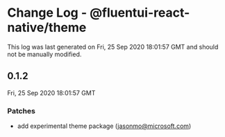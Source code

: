 # Change Log - @fluentui-react-native/theme

This log was last generated on Fri, 25 Sep 2020 18:01:57 GMT and should not be manually modified.

<!-- Start content -->

## 0.1.2

Fri, 25 Sep 2020 18:01:57 GMT

### Patches

- add experimental theme package (jasonmo@microsoft.com)
